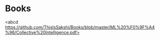 # Books

<abcd https://github.com/ThisIsSakshi/Books/blob/master/ML%20%F0%9F%A4%96/Collective%20Intelligence.pdf>
